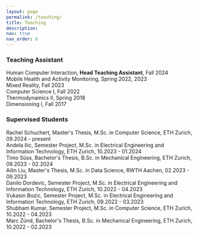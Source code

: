 ```yaml
---
layout: page
permalink: /teaching/
title: Teaching
description:
nav: true
nav_order: 6
---
```

### Teaching Assistant
Human Computer Interaction, **Head Teaching Assistant**, Fall 2024\
Mobile Health and Activity Monitoring, Spring 2022, 2023\
Mixed Reality, Fall 2023\
Computer Science I, Fall 2022\
Thermodynamics II, Spring 2018\
Dimensioning I, Fall 2017

### Supervised Students
Rachel Schuchert, Master's Thesis, M.Sc. in Computer Science, ETH Zurich, 09.2024 - present\
Andela Ilic, Semester Project, M.Sc. in Electrical Engineering and Information Technology, ETH Zurich, 10.2023 - 01.2024\
Timo Süss, Bachelor's Thesis, B.Sc. in Mechanical Engineering, ETH Zurich, 09.2023 - 02.2024\
Ailin Liu, Master's Thesis, M.Sc. in Data Science, RWTH Aachen, 02.2023 - 09.2023\
Danilo Dordevic, Semester Project, M.Sc. in Electrical Engineering and Information Technology, ETH Zurich, 10.2022 - 04.2023\
Vukasin Bozic, Semester Project, M.Sc. in Electrical Engineering and Information Technology, ETH Zurich, 09.2022 - 03.2023\
Shubham Kumar, Semester Project, M.Sc. in Computer Science, ETH Zurich, 10.2022 - 04.2023\
Marc Zünd, Bachelor's Thesis, B.Sc. in Mechanical Engineering, ETH Zurich, 10.2022 - 02.2023
